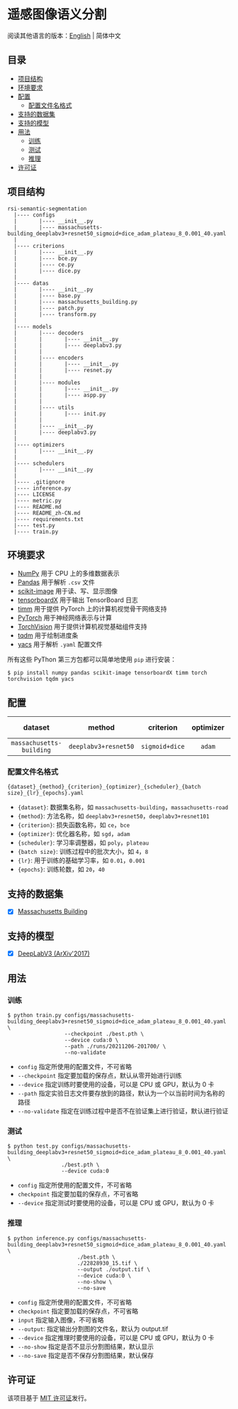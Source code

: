 # 遥感图像语义分割

阅读其他语言的版本：[English](README.md) | 简体中文

## 目录

- [项目结构](#project-structure)
- [环境要求](#prerequisites)
- [配置](#configurations)
  - [配置文件名格式](#configuration-name-format)
- [支持的数据集](#supported-datasets)
- [支持的模型](#supported-models)
- [用法](#usage)
    - [训练](#train)
    - [测试](#test)
    - [推理](#inference)
- [许可证](#license)

## <a name="project-structure"></a> 项目结构

```
rsi-semantic-segmentation
  |---- configs
  |       |---- __init__.py
  |       |---- massachusetts-building_deeplabv3+resnet50_sigmoid+dice_adam_plateau_8_0.001_40.yaml
  |
  |---- criterions
  |       |---- __init__.py
  |       |---- bce.py
  |       |---- ce.py
  |       |---- dice.py
  |
  |---- datas
  |       |---- __init__.py
  |       |---- base.py
  |       |---- massachusetts_building.py
  |       |---- patch.py
  |       |---- transform.py
  |
  |---- models
  |       |---- decoders
  |       |       |---- __init__.py
  |       |       |---- deeplabv3.py
  |       |
  |       |---- encoders
  |       |       |---- __init__.py
  |       |       |---- resnet.py
  |       |
  |       |---- modules
  |       |       |---- __init__.py
  |       |       |---- aspp.py
  |       |
  |       |---- utils
  |       |       |---- init.py
  |       |
  |       |---- __init__.py
  |       |---- deeplabv3.py
  |
  |---- optimizers
  |       |---- __init__.py
  |
  |---- schedulers
  |       |---- __init__.py
  |
  |---- .gitignore
  |---- inference.py
  |---- LICENSE
  |---- metric.py
  |---- README.md
  |---- README_zh-CN.md
  |---- requirements.txt
  |---- test.py
  |---- train.py
```

## <a name="prerequisites"></a> 环境要求

- [NumPy](https://numpy.org/) 用于 CPU 上的多维数据表示
- [Pandas](https://pandas.pydata.org/) 用于解析 `.csv` 文件
- [scikit-image](https://scikit-image.org/) 用于读、写、显示图像
- [tensorboardX](https://github.com/lanpa/tensorboardX) 用于输出 TensorBoard 日志
- [timm](https://github.com/rwightman/pytorch-image-models) 用于提供 PyTorch 上的计算机视觉骨干网络支持
- [PyTorch](https://pytorch.org/) 用于神经网络表示与计算
- [TorchVision](https://pytorch.org/vision/) 用于提供计算机视觉基础组件支持
- [tqdm](https://github.com/tqdm/tqdm) 用于绘制进度条
- [yacs](https://github.com/rbgirshick/yacs) 用于解析 `.yaml` 配置文件

所有这些 PyThon 第三方包都可以简单地使用 `pip` 进行安装：

```shell
$ pip install numpy pandas scikit-image tensorboardX timm torch torchvision tqdm yacs
```

## <a name="configurations"></a> 配置

| dataset                  | method               | criterion      | optimizer | scheduler | batch size | LR    | epochs | config                                                                                                |
|:------------------------:|:--------------------:|:--------------:|:---------:|:---------:|:----------:|:-----:|:------:|:-----------------------------------------------------------------------------------------------------:|
| `massachusetts-building` | `deeplabv3+resnet50` | `sigmoid+dice` | `adam`    | `plateau` | 8          | 0.001 | 40     | [config](configs/massachusetts-building_deeplabv3+resnet50_sigmoid+dice_adam_plateau_8_0.001_40.yaml) |

### <a name="configuration-name-format"></a> 配置文件名格式

```
{dataset}_{method}_{criterion}_{optimizer}_{scheduler}_{batch size}_{lr}_{epochs}.yaml
```

- `{dataset}`: 数据集名称，如 `massachusetts-building`，`massachusetts-road`
- `{method}`: 方法名称，如 `deeplabv3+resnet50`，`deeplabv3+resnet101`
- `{criterion}`: 损失函数名称，如 `ce`，`bce`
- `{optimizer}`: 优化器名称，如 `sgd`，`adam`
- `{scheduler}`: 学习率调整器，如 `poly`，`plateau`
- `{batch size}`: 训练过程中的批次大小，如 `4`，`8`
- `{lr}`: 用于训练的基础学习率，如 `0.01`，`0.001`
- `{epochs}`: 训练轮数，如 `20`，`40`

## <a name="supported-datasets"></a> 支持的数据集

- [x] [Massachusetts Building](datas/massachusetts_building.py)

## <a name="supported-models"></a> 支持的模型

- [x] [DeepLabV3 (ArXiv'2017)](models/deeplabv3.py)

## <a name="usage"></a> 用法

### <a name="train"></a> 训练

```shell
$ python train.py configs/massachusetts-building_deeplabv3+resnet50_sigmoid+dice_adam_plateau_8_0.001_40.yaml \
                  --checkpoint ./best.pth \
                  --device cuda:0 \
                  --path ./runs/20211206-201700/ \
                  --no-validate
```

- `config` 指定所使用的配置文件，不可省略
- `--checkpoint` 指定要加载的保存点，默认从零开始进行训练
- `--device` 指定训练时要使用的设备，可以是 CPU 或 GPU，默认为 0 卡
- `--path` 指定实验日志文件要存放到的路径，默认为一个以当前时间为名称的路径
- `--no-validate` 指定在训练过程中是否不在验证集上进行验证，默认进行验证

### <a name="test"></a> 测试

```shell
$ python test.py configs/massachusetts-building_deeplabv3+resnet50_sigmoid+dice_adam_plateau_8_0.001_40.yaml \
                 ./best.pth \
                 --device cuda:0
```

- `config` 指定所使用的配置文件，不可省略
- `checkpoint` 指定要加载的保存点，不可省略
- `--device` 指定测试时要使用的设备，可以是 CPU 或 GPU，默认为 0 卡

### <a name="inference"></a> 推理

```shell
$ python inference.py configs/massachusetts-building_deeplabv3+resnet50_sigmoid+dice_adam_plateau_8_0.001_40.yaml \
                      ./best.pth \
                      ./22828930_15.tif \
                      --output ./output.tif \
                      --device cuda:0 \
                      --no-show \
                      --no-save
```

- `config` 指定所使用的配置文件，不可省略
- `checkpoint` 指定要加载的保存点，不可省略
- `input` 指定输入图像，不可省略
- `--output`: 指定输出分割图的文件名，默认为 output.tif
- `--device` 指定推理时要使用的设备，可以是 CPU 或 GPU，默认为 0 卡
- `--no-show` 指定是否不显示分割图结果，默认显示
- `--no-save` 指定是否不保存分割图结果，默认保存

## <a name="license"></a> 许可证

该项目基于 [MIT 许可证](LICENSE)发行。
